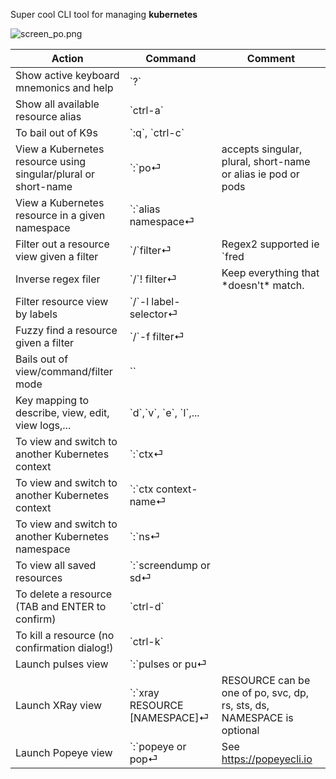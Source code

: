 Super cool CLI tool for managing **kubernetes**

![screen_po.png](https://github.com/derailed/k9s/blob/master/assets/screen_po.png?raw=true)

| Action                                                         | Command                       | Comment                                                                |
|----------------------------------------------------------------|-------------------------------|------------------------------------------------------------------------|
| Show active keyboard mnemonics and help                        | \`?\`                           |                                                                        |
| Show all available resource alias                              | \`ctrl-a\`                      |                                                                        |
| To bail out of K9s                                             | \`:q\`, \`ctrl-c\`                |                                                                        |
| View a Kubernetes resource using singular/plural or short-name | \`:\`po⏎                        | accepts singular, plural, short-name or alias ie pod or pods           |
| View a Kubernetes resource in a given namespace                | \`:\`alias namespace⏎           |                                                                        |
| Filter out a resource view given a filter                      | \`/\`filter⏎                    | Regex2 supported ie \`fred|blee\` to filter resources named fred or blee |
| Inverse regex filer                                            | \`/\`! filter⏎                  | Keep everything that \*doesn't\* match.                                  |
| Filter resource view by labels                                 | \`/\`-l label-selector⏎         |                                                                        |
| Fuzzy find a resource given a filter                           | \`/\`-f filter⏎                 |                                                                        |
| Bails out of view/command/filter mode                          | \`<esc>\`                       |                                                                        |
| Key mapping to describe, view, edit, view logs,...             | \`d\`,\`v\`, \`e\`, \`l\`,...         |                                                                        |
| To view and switch to another Kubernetes context               | \`:\`ctx⏎                       |                                                                        |
| To view and switch to another Kubernetes context               | \`:\`ctx context-name⏎          |                                                                        |
| To view and switch to another Kubernetes namespace             | \`:\`ns⏎                        |                                                                        |
| To view all saved resources                                    | \`:\`screendump or sd⏎          |                                                                        |
| To delete a resource (TAB and ENTER to confirm)                | \`ctrl-d\`                      |                                                                        |
| To kill a resource (no confirmation dialog!)                   | \`ctrl-k\`                      |                                                                        |
| Launch pulses view                                             | \`:\`pulses or pu⏎              |                                                                        |
| Launch XRay view                                               | \`:\`xray RESOURCE \[NAMESPACE\]⏎ | RESOURCE can be one of po, svc, dp, rs, sts, ds, NAMESPACE is optional |
| Launch Popeye view                                             | \`:\`popeye or pop⏎             | See https://popeyecli.io                                               |